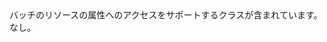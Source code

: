 <Namespace Name="Microsoft.Azure.Management.Batch.Models">
  <Docs>
    <summary>バッチのリソースの属性へのアクセスをサポートするクラスが含まれています。</summary> 
    <remarks>なし。</remarks>
  </Docs>
</Namespace>
